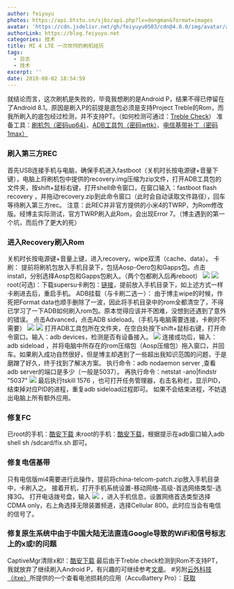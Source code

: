 ```yaml
---
author: feiyuyu
photos: https://api.btstu.cn/sjbz/api.php?lx=dongman&format=images
avatar: 'https://cdn.jsdelivr.net/gh/feiyuyu0503/cdn@4.0.0/img/avatar/avater.jpg'
authorLink: https://blog.feiyuyu.net
categories: 技术
title: MI 4 LTE 一次坎坷的刷机经历
tags:
  - 日志
  - 技术
excerpt: ''
date: 2018-08-02 18:54:59
---
```


就结论而言，这次刷机是失败的，毕竟我想刷的是Android P，结果不得已停留在了Android 8.1。原因是刷入P的前提是底包必须是支持Project Treble的Rom，而我所刷入的底包经过检测，并不支持PT。（如何检测可通过：[Treble Check](https://play.google.com/store/apps/details?id=com.kevintresuelo.treble "Treble Check")） 准备工具：[刷机包（密码up64）](https://pan.baidu.com/share/init?surl=qXVMRDy "刷机包（密码up64）")、[ADB工具包（密码wttk）](https://pan.baidu.com/s/1lGeG8MWxq-1nlRuWaGLwFw "ADB工具包（密码wttk）")、[电信基带补丁（密码1max）](https://pan.baidu.com/s/1n6KFEi07FDhkcOUYIqpbcA "电信基带补丁（密码1max）")

### 刷入第三方REC

首先USB连接手机与电脑，确保手机进入fastboot（关机时长按电源键+音量下键），电脑上将刷机包中提供的recovery.img压缩为zip文件，打开ADB工具包的文件夹，按shift+鼠标右键，打开shell命令窗口，在窗口输入：fastboot flash recovery ，并拖动recovery.zip到此命令窗口（此时会自动读取文件路径），回车等待刷入第三方rec。 注意：此REC并非官方提供的小米4的TWRP，为Rom修改版。经博主实际测试，官方TWRP刷入此Rom，会出现Error 7。（博主遇到的第一个坑，而后作了更大的死）

### 进入Recovery刷入Rom

关机时长按电源键+音量上键，进入recovery。wipe双清（cache、data）。 卡刷： 提前将刷机包放入手机目录下，包括Aosp-Oero包和Gapps包。点击install，分别选择Aosp包和Gapps包刷入。（两个包都刷入后再reboot） ![](http://www.feiyuyu.net/wp-content/uploads/2018/08/3da8d7df73e63710ef1b44b0046a43a3.png) ![](http://www.feiyuyu.net/wp-content/uploads/2018/08/4b099d299456e6917a435c167cd199d1.png) root(可选)：下载supersu卡刷包：[链接](https://www.miui.com/forum.php?mod=attachment&aid=OTMwNTQ3MXxjOTUxNDJjYnwxNTMzMjA1NDkwfDkwMDk3MjczN3w3MjYyOTMy "链接")，提前放入手机目录下，如上述方式一样卡刷进去后，重启手机。 ADB挂载（与卡刷二选一）： 由于博主wipe的时候，作死把Format data也顺手删除了一波，因此将手机目录中的rom全都清空了，不得已学习了一下ADB如何刷入rom包。原本觉得应该并不困难，没想到还遇到了意外的错误。 点击Advanced，点击ADB sideload。（手机与电脑需要连接，卡刷时不需要） ![](http://www.feiyuyu.net/wp-content/uploads/2018/08/3da8d7df73e63710ef1b44b0046a43a3.png) ![](http://www.feiyuyu.net/wp-content/uploads/2018/08/1b5cd96f28343a5c128be6da56afdb83.png) 打开ADB工具包所在文件夹，在空白处按下shift+鼠标右键，打开命令窗口。输入：adb devices，检测是否有设备接入。 ![](https://www.feiyuyu.xyz/wp-content/uploads/2018/08/1bbbeeed9230d8106deae1d685cfa96e.png) 连接成功后，输入：adb sideload ，并将电脑中所存在的rom压缩包（Aosp压缩包）拖入窗口，并回车。如果刷入成功自然很好，但是博主却遇到了一些超出我知识范围的问题，于是磨蹭了好久，终于找到了解决方案。 执行命令：adb nodaemon server ,查看adb server的端口是多少（一般是5037）。 再执行命令：netstat -ano|findstr "5037" ![](http://www.feiyuyu.net/wp-content/uploads/2018/08/f9211f9c21cfb23eea74b43f06694dc1.png) 最后执行tskill 1576 ，也可打开任务管理器，右击名称栏，显示PID，结束掉对应PID的进程，重复adb sideload过程即可。 如果不会结束进程，不妨退出电脑上所有额外应用。

### 修复FC

已root的手机：[酷安下载](https://www.coolapk.com/apk/com.goplaycn.gappsrepair "酷安下载") 未root的手机：[酷安下载](https://www.coolapk.com/apk/top.gtf35.gappsfcrepair "酷安下载")，根据提示在adb窗口输入adb shell sh /sdcard/fix.sh 即可。

### 修复电信基带

只有电信版mi4需要进行此操作，提前将china-telcom-patch.zip放入手机目录中，卡刷入之。 接着开机，打开手机系统设置-移动网络-高级-首选网络类型-选择3G。 打开电话拨号盘，输入 ![](http://www.feiyuyu.net/wp-content/uploads/2018/08/97cbe7edff48950cd0ca6ea11bf4f77c.png) ，进入手机信息，设置网络首选类型选择CDMA only，右上角选择无限装置频道，选择Cellular 800。此时应当会有电信的信号了。

### 修复原生系统中由于中国大陆无法直连Google导致的WiFi和信号标志上的x或!的问题

CaptiveMgr清除x和!：[酷安下载](https://www.coolapk.com/apk/tech.evlsoc.captivemgr "酷安下载") 最后由于Treble check检测到Rom不支持PT，我就放弃了继续刷入Android P，有兴趣的可继续参考[文章](https://blog.yuuta.moe/2018/07/19/flash-android-p/ "文章")。 #另附[云外科技（itxe）](https://www.itxe.net/ "云外科技（itxe）")所提供的一个查看电池损耗的应用（AccuBattery Pro）：[获取](https://www.itxe.net/usr/uploads/2018/07/366439055.apk "获取")
